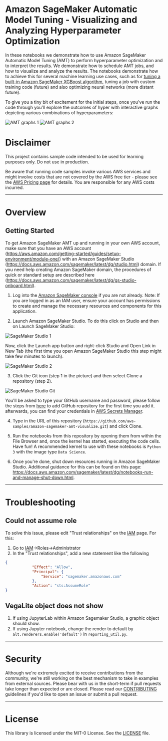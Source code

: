 #  Amazon SageMaker Automatic Model Tuning - Visualizing and Analyzing Hyperparameter Optimization

In these notebooks we demonstrate how to use Amazon SageMaker Automatic Model Tuning (AMT) to perform hyperparameter optimization and to interpret the results. We demonstrate how to schedule AMT jobs, and how to visualize and analyze the results. The notebooks demonstrate how to achieve this for several machine learning use cases, such as for [tuning a built-in Amazon SageMaker XGBoost algorithm](1_tuning_of_builtin_xgboost.ipynb), tuning a job with custom training code (future) and also optimizing neural networks (more distant future).

To give you a tiny bit of excitement for the initial steps, once you've run the code through you'll explore the outcomes of hyper with interactive graphs depicting various combinations of hyperparameters:

![AMT graphs 1](/img/amt-gif-1.gif)
![AMT graphs 2](/img/amt-gif-2.gif)

# Disclaimer

This project contains sample code intended to be used for learning purposes only. Do not use in production.

Be aware that running code samples invoke various AWS services and might involve costs that are not covered by the AWS free tier - please see the [AWS Pricing page](https://aws.amazon.com/pricing/) for details. You are responsible for any AWS costs incurred.

---

# Overview

## Getting Started

To get Amazon SageMaker AMT up and running in your own AWS account, make sure that you have an AWS account (https://aws.amazon.com/getting-started/guides/setup-environment/module-one/) with an Amazon SageMaker Studio (https://docs.aws.amazon.com/sagemaker/latest/dg/studio.html) domain. If you need help creating Amazon SageMaker domain, the procedures of quick or standard setup are described here (https://docs.aws.amazon.com/sagemaker/latest/dg/gs-studio-onboard.html). 

1. Log into the [Amazon SageMaker console](https://console.aws.amazon.com/sagemaker/) if you are not already.
Note: If you are logged in as an IAM user, ensure your account has permissions to create and manage the necessary resources and components for this application.

2. Launch Amazon SageMaker Studio. To do this click on Studio and then on Launch SageMaker Studio:

![SageMaker Studio 1](/img/open_sm_studio_1.png)

Now, click the Launch app button and right-click Studio and Open Link in New Tab (the first time you open Amazon SageMaker Studio this step might take few minutes to launch).

![SageMaker Studio 2](/img/open_sm_studio_2.png)

3. Click the Git icon (step 1 in the picture) and then select Clone a repository (step 2).

![SageMaker Studio Git](/img/smstudio_clone_repo_steps.jpeg)

You'll be asked to type your GitHub username and password, please follow the steps from [here](https://docs.aws.amazon.com/sagemaker/latest/dg/nbi-git-resource.html) to add GitHub repository for the first time you add it. afterwards, you can find your credentials in [AWS Secrets Manager](https://console.aws.amazon.com/secretsmanager).

4. Type in the URL of this repository (`https://github.com/aws-samples/amazon-sagemaker-amt-visualize.git`) and click Clone.

5. Run the notebooks from this repository by opening them from within the File Browser and, once the kernel has started, executing the code cells. Have fun!
A recommended kernel to use with these notebooks is `Python 3` with the image type `Data Science`. 

6. Once you're done, shut down resources running in Amazon SageMaker Studio. Additional guidance for this can be found on this page: https://docs.aws.amazon.com/sagemaker/latest/dg/notebooks-run-and-manage-shut-down.html. 

---

# Troubleshooting

## Could not assume role

To solve this issue, please edit "Trust relationships" on the [IAM](https://console.aws.amazon.com/iam) page. For this:
1. Go to [IAM](https://console.aws.amazon.com/iam)->Roles->Administrator
3. In the "Trust relationships", add a new statement like the following

```json
{
            "Effect": "Allow",
            "Principal": {
                "Service": "sagemaker.amazonaws.com"
            },
            "Action": "sts:AssumeRole"
}
```


## VegaLite object does not show

1. If using JupyterLab within Amazon Sagemaker Studio, a graphic object should show.
2. If using Jupyter notebook, change the render to default by `alt.renderers.enable('default')` in `reporting_util.py`.

---

# Security

Although we're extremely excited to receive contributions from the community, we're still working on the best mechanism to take in examples from external sources. Please bear with us in the short-term if pull requests take longer than expected or are closed. Please read our [CONTRIBUTING](https://github.com/aws-samples/amazon-sagemaker-amt-visualize/blob/main/CONTRIBUTING.md) guidelines if you'd like to open an issue or submit a pull request.

---

# License 

This library is licensed under the MIT-0 License. See the [LICENSE](https://github.com/aws-samples/amazon-sagemaker-amt-visualize/blob/main/LICENSE) file.